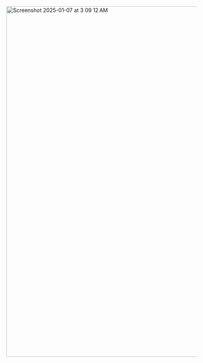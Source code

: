 <img width="929" alt="Screenshot 2025-01-07 at 3 09 12 AM" src="https://github.com/user-attachments/assets/778644fd-b34d-49b3-b2ee-6d8ec224cae3" />
